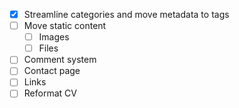 - [X] Streamline categories and move metadata to tags
- [ ] Move static content
  - [ ] Images
  - [ ] Files
- [ ] Comment system
- [ ] Contact page
- [ ] Links
- [ ] Reformat CV

